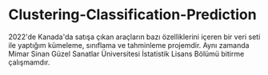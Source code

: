# Clustering-Classification-Prediction
2022'de Kanada'da satışa çıkan araçların bazı özelliklerini içeren bir veri seti ile yaptığım kümeleme, sınıflama ve tahminleme projemdir.
Aynı zamanda Mimar Sinan Güzel Sanatlar Üniversitesi İstatistik Lisans Bölümü bitirme çalışmamdır.
